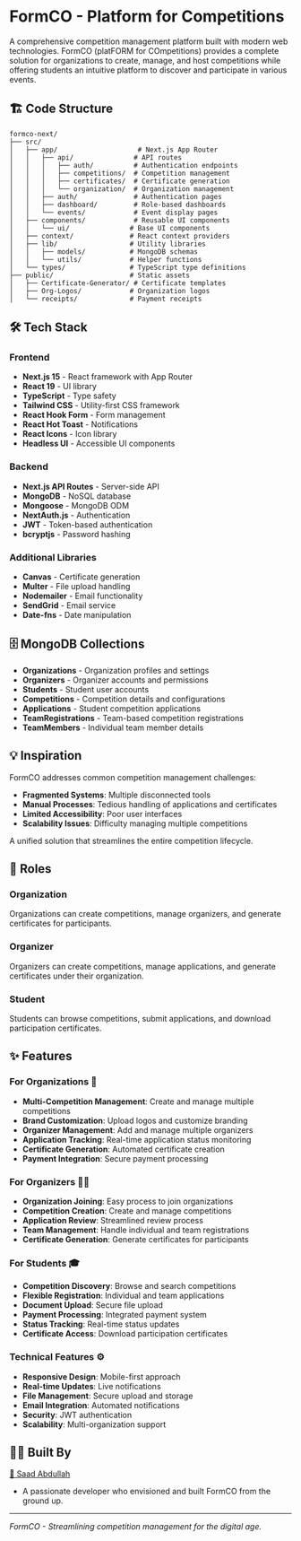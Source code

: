 # FormCO - Platform for Competitions

A comprehensive competition management platform built with modern web technologies. FormCO (platFORM for COmpetitions) provides a complete solution for organizations to create, manage, and host competitions while offering students an intuitive platform to discover and participate in various events.

## 🏗️ Code Structure

```
formco-next/
├── src/
│   ├── app/                    # Next.js App Router
│   │   ├── api/               # API routes
│   │   │   ├── auth/          # Authentication endpoints
│   │   │   ├── competitions/  # Competition management
│   │   │   ├── certificates/  # Certificate generation
│   │   │   └── organization/  # Organization management
│   │   ├── auth/              # Authentication pages
│   │   ├── dashboard/         # Role-based dashboards
│   │   └── events/            # Event display pages
│   ├── components/            # Reusable UI components
│   │   └── ui/               # Base UI components
│   ├── context/              # React context providers
│   ├── lib/                  # Utility libraries
│   │   ├── models/           # MongoDB schemas
│   │   └── utils/            # Helper functions
│   └── types/                # TypeScript type definitions
├── public/                   # Static assets
│   ├── Certificate-Generator/ # Certificate templates
│   ├── Org-Logos/            # Organization logos
│   └── receipts/             # Payment receipts
```

## 🛠️ Tech Stack

### Frontend
- **Next.js 15** - React framework with App Router
- **React 19** - UI library
- **TypeScript** - Type safety
- **Tailwind CSS** - Utility-first CSS framework
- **React Hook Form** - Form management
- **React Hot Toast** - Notifications
- **React Icons** - Icon library
- **Headless UI** - Accessible UI components

### Backend
- **Next.js API Routes** - Server-side API
- **MongoDB** - NoSQL database
- **Mongoose** - MongoDB ODM
- **NextAuth.js** - Authentication
- **JWT** - Token-based authentication
- **bcryptjs** - Password hashing

### Additional Libraries
- **Canvas** - Certificate generation
- **Multer** - File upload handling
- **Nodemailer** - Email functionality
- **SendGrid** - Email service
- **Date-fns** - Date manipulation

## 🗄️ MongoDB Collections

- **Organizations** - Organization profiles and settings
- **Organizers** - Organizer accounts and permissions  
- **Students** - Student user accounts
- **Competitions** - Competition details and configurations
- **Applications** - Student competition applications
- **TeamRegistrations** - Team-based competition registrations
- **TeamMembers** - Individual team member details

## 💡 Inspiration

FormCO addresses common competition management challenges:
- **Fragmented Systems**: Multiple disconnected tools
- **Manual Processes**: Tedious handling of applications and certificates  
- **Limited Accessibility**: Poor user interfaces
- **Scalability Issues**: Difficulty managing multiple competitions

A unified solution that streamlines the entire competition lifecycle.

## 👥 Roles

### Organization
Organizations can create competitions, manage organizers, and generate certificates for participants.

### Organizer
Organizers can create competitions, manage applications, and generate certificates under their organization.

### Student
Students can browse competitions, submit applications, and download participation certificates.

## ✨ Features

### For Organizations 🏢
- **Multi-Competition Management**: Create and manage multiple competitions
- **Brand Customization**: Upload logos and customize branding
- **Organizer Management**: Add and manage multiple organizers
- **Application Tracking**: Real-time application status monitoring
- **Certificate Generation**: Automated certificate creation
- **Payment Integration**: Secure payment processing

### For Organizers 👨‍💼
- **Organization Joining**: Easy process to join organizations
- **Competition Creation**: Create and manage competitions
- **Application Review**: Streamlined review process
- **Team Management**: Handle individual and team registrations
- **Certificate Generation**: Generate certificates for participants

### For Students 🎓
- **Competition Discovery**: Browse and search competitions
- **Flexible Registration**: Individual and team applications
- **Document Upload**: Secure file upload
- **Payment Processing**: Integrated payment system
- **Status Tracking**: Real-time status updates
- **Certificate Access**: Download participation certificates

### Technical Features ⚙️
- **Responsive Design**: Mobile-first approach
- **Real-time Updates**: Live notifications
- **File Management**: Secure upload and storage
- **Email Integration**: Automated notifications
- **Security**: JWT authentication
- **Scalability**: Multi-organization support

## 👨‍💻 Built By

<a href="https://github.com/Saad-Abdulah" target="_blank">🔗 Saad Abdullah</a>

- A passionate developer who envisioned and built FormCO from the ground up.

---

*FormCO - Streamlining competition management for the digital age.*
